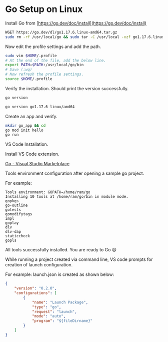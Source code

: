 # Go Setup on Linux

Install Go from [https://go.dev/doc/install](https://go.dev/doc/install)

```bash
WGET https://go.dev/dl/go1.17.6.linux-amd64.tar.gz
sudo rm -rf /usr/local/go && sudo tar -C /usr/local -xzf go1.17.6.linux-amd64.tar.gz
```

Now edit the profile settings and add the path.

```bash
sudo vim $HOME/.profile
# At the end of the file, add the below line.
export PATH=$PATH:/usr/local/go/bin
# Save (:wq)
# Now refresh the profile settings.
source $HOME/.profile
```

Verify the installation. Should print the version successfully.

```bash
go version

go version go1.17.6 linux/amd64
```

Create an app and verify.

```bash
mkdir go_app && cd
go mod init hello
go run
```

VS Code Installation.

Install VS Code extension.

[Go - Visual Studio Marketplace](https://marketplace.visualstudio.com/items?itemName=golang.Go)

Tools environment configuration after opening a sample go project.

For example:

```
Tools environment: GOPATH=/home/ram/go
Installing 10 tools at /home/ram/go/bin in module mode.
gopkgs
go-outline
gotests
gomodifytags
impl
goplay
dlv
dlv-dap
staticcheck
gopls
```

All tools successfully installed. You are ready to Go 😄

While running a project created via command line, VS code prompts for creation of launch configuration.

For example: launch.json is created as shown below:

```json
{
	"version": "0.2.0",
	"configurations": [
		{
			"name": "Launch Package",
			"type": "go",
			"request": "launch",
			"mode": "auto",
			"program": "${fileDirname}"
		}
	]
}
```